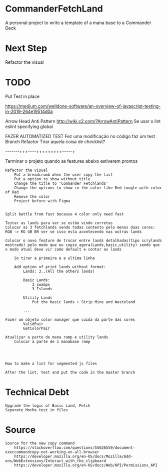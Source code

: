 # CommanderFetchLand
A personal project to write a template of a mana base to a Commander Deck
# Next Step
Refactor the visual

# TODO

Put Test in place

https://medium.com/welldone-software/an-overview-of-javascript-testing-in-2019-264e19514d0a

Arrow Head Anti Pattern
			http://wiki.c2.com/?ArrowAntiPattern
Se usar o lint
			eslint specifying global

FAZER AUTOMATIZED TEST
       Fez uma modificação no código faz um test
       Branch Refactor
       Tirar aquela coisa de checklist?

-------+++----+++++++++-----+

Terminar o projeto quando as features abaixo estiverem prontos

	Refactor the visual
		Put a breadcrumb when the user copy the list
		Put a option to show without title
		Change the title to 'Commander Fetchlands'
		Change the options to show in the color like Red toogle with color of Red
		Remove the color
		Project before with Figma


	Split battle from fast because 4 color only need fast

	Testar as lands para ver se estão vindo corretas
	Colocar as 3 fetchlands sendo todas contento pelo menos duas cores: RGB -> RG GB BR ver se isso esta acontecendo nas outras lands

	Colocar o novo feature de trocar entre lands detalhadas(tipo scrylands mostrado) pelo modo que eu copio agora(Lands,basic,utility) sendo que o modo atual deve vir como default e contar as lands

		So tirar a primeira e a ultima linha

		Add option of print lands without format:
			Lands: 3..(All the others lands)

			Basic Lands:
				3 swamps
				3 Islands

			Utility Lands
				Put the basic lands + Strip Mine and Wasteland

			...

	Fazer um objeto color manager que cuida da parte das cores
			ValidPair 		
			GetColorPair

	Atualizar a parte de mana ramp e utility lands
		Colocar a parte de 1 manabase ramp




	How to make a lint for segmented js files

	After the lint, test and put the code in the master branch

# Technical Debt
	Upgrade the logic of Basic Land, Fetch
	Separate Mocha test in files

# Source
	Source for the new copy command
		https://stackoverflow.com/questions/55626559/document-execcommandcopy-not-working-on-all-browser
		https://developer.mozilla.org/en-US/docs/Mozilla/Add-ons/WebExtensions/Interact_with_the_clipboard
		https://developer.mozilla.org/en-US/docs/Web/API/Permissions_API
